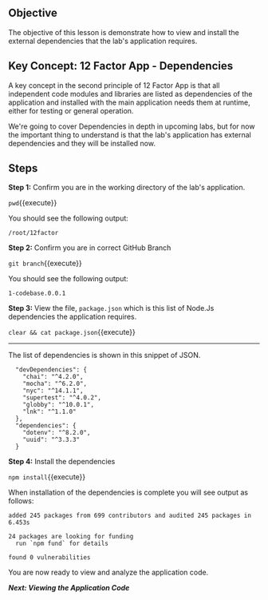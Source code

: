 ## Objective
The objective of this lesson is demonstrate how to view and install the external dependencies that the lab's application requires.

## Key Concept: 12 Factor App - Dependencies
A key concept in the second principle of 12 Factor App is that all independent code modules and libraries are listed as dependencies of the application and installed with the main application needs them at runtime, either for testing or general operation.

We're going to cover Dependencies in depth in upcoming labs, but for now the important thing to understand is that the lab's application has external dependencies and they will be installed now.

## Steps

**Step 1:** Confirm you are in the working directory of the lab's application.

`pwd`{{execute}}

You should see the following output:

`/root/12factor`

**Step 2:** Confirm you are in correct GitHub Branch

`git branch`{{execute}}

You should see the following output:

`1-codebase.0.0.1`

**Step 3:** View the file, `package.json` which is this list of Node.Js dependencies the application requires.

`clear && cat package.json`{{execute}}

---

The list of dependencies is shown in this snippet of JSON.

```
  "devDependencies": {
    "chai": "^4.2.0",
    "mocha": "^6.2.0",
    "nyc": "^14.1.1",
    "supertest": "^4.0.2",
    "globby": "^10.0.1",
    "lnk": "^1.1.0"
  },
  "dependencies": {
    "dotenv": "^8.2.0",
    "uuid": "^3.3.3"
  }
```


**Step 4:** Install the dependencies

`npm install`{{execute}}

When installation of the dependencies is complete you will see output as follows:

```
added 245 packages from 699 contributors and audited 245 packages in 6.453s

24 packages are looking for funding
  run `npm fund` for details

found 0 vulnerabilities
```
You are now ready to view and analyze the application code.

***Next: Viewing the Application Code***